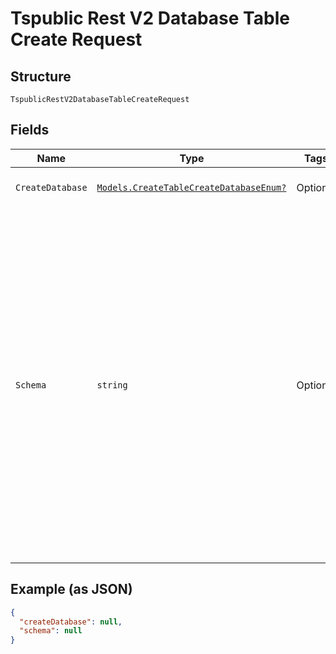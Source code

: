 
# Tspublic Rest V2 Database Table Create Request

## Structure

`TspublicRestV2DatabaseTableCreateRequest`

## Fields

| Name | Type | Tags | Description |
|  --- | --- | --- | --- |
| `CreateDatabase` | [`Models.CreateTableCreateDatabaseEnum?`](../../doc/models/create-table-create-database-enum.md) | Optional | Flag to indicate if the database and schema should be created if they do not exist in Falcon. (Valid values: True/False)<br>**Default**: `CreateTableCreateDatabaseEnum.true` |
| `Schema` | `string` | Optional | DDL of the table to be created.<br><br>Example:<br><br>{"database":{"name":"geo"},<br><br>"schema":{"name":"falcon_default_schema"},<br><br>"table":{"id":{"name":"test_table"},<br><br>"primary_key":[{"name":"test_pk"}],<br><br>"column":[<br><br>{"id":{"name":"test_pk"},"size":0,"data_type":"TYPE_INT32"},<br><br>{"id":{"name":"test_col1"},"size":0,"data_type":"TYPE_FLOAT"},<br><br>{"id":{"name":"test_col2"},"data_type":"TYPE_INT64","datetime":"TYPE_DATE"},<br><br>{"id":{"name":"test_col3"},"size":10,"data_type":"TYPE_VAR_CHAR"}<br><br>]<br><br>}<br><br>} |

## Example (as JSON)

```json
{
  "createDatabase": null,
  "schema": null
}
```

